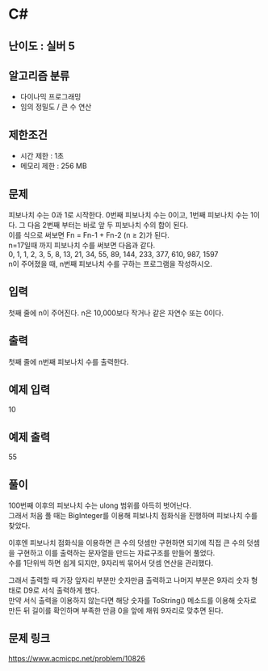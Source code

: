 # C#

## 난이도 : 실버 5

## 알고리즘 분류
  - 다이나믹 프로그래밍
  - 임의 정밀도 / 큰 수 연산

## 제한조건
  - 시간 제한 : 1초
  - 메모리 제한 : 256 MB

## 문제
피보나치 수는 0과 1로 시작한다. 0번째 피보나치 수는 0이고, 1번째 피보나치 수는 1이다. 그 다음 2번째 부터는 바로 앞 두 피보나치 수의 합이 된다.<br/>
이를 식으로 써보면 Fn = Fn-1 + Fn-2 (n ≥ 2)가 된다.<br/>
n=17일때 까지 피보나치 수를 써보면 다음과 같다.<br/>
0, 1, 1, 2, 3, 5, 8, 13, 21, 34, 55, 89, 144, 233, 377, 610, 987, 1597<br/>
n이 주어졌을 때, n번째 피보나치 수를 구하는 프로그램을 작성하시오.<br/>


## 입력
첫째 줄에 n이 주어진다. n은 10,000보다 작거나 같은 자연수 또는 0이다.<br/>


## 출력
첫째 줄에 n번째 피보나치 수를 출력한다.<br/>


## 예제 입력
10<br/>


## 예제 출력
55<br/>


## 풀이
100번째 이후의 피보나치 수는 ulong 범위를 아득히 벗어난다.<br/>
그래서 처음 풀 때는 BigInteger를 이용해 피보나치 점화식을 진행하며 피보나치 수를 찾았다.<br/>


이후엔 피보나치 점화식을 이용하면 큰 수의 덧셈만 구현하면 되기에 직접 큰 수의 덧셈을 구현하고 이를 출력하는 문자열을 만드는 자료구조를 만들어 풀었다.<br/>
수를 1단위씩 하면 쉽게 되지만, 9자리씩 묶어서 덧셈 연산을 관리했다.<br/>


그래서 출력할 때 가장 앞자리 부분만 숫자만큼 출력하고 나머지 부분은 9자리 숫자 형태로 D9로 서식 출력하게 했다.<br/>
만약 서식 출력을 이용하지 않는다면 해당 숫자를 ToString() 메소드를 이용해 숫자로 만든 뒤 길이를 확인하며 부족한 만큼 0을 앞에 채워 9자리로 맞추면 된다.<br/>


## 문제 링크
https://www.acmicpc.net/problem/10826